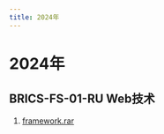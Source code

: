 ```yaml
---
title: 2024年
---
```

# 2024年

## BRICS-FS-01-RU Web技术

1. [framework.rar](/public/download/2024/BRICS-FS-01-RU/framework.rar)
